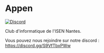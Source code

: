 # Appen

[![Discord](https://img.shields.io/badge/Appen-%235865F2.svg?&logo=discord&logoColor=white)](https://discord.gg/S9VfTbxPWw)

Club d'informatique de l'ISEN Nantes.

Vous pouvez nous rejoindre sur notre discord : https://discord.gg/S9VfTbxPWw
